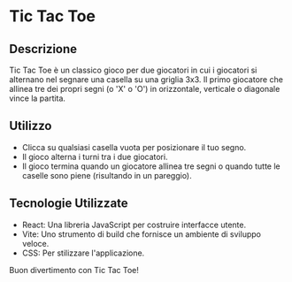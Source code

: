# Tic Tac Toe

## Descrizione

Tic Tac Toe è un classico gioco per due giocatori in cui i giocatori si alternano nel segnare una casella su una griglia 3x3. Il primo giocatore che allinea tre dei propri segni (o 'X' o 'O') in orizzontale, verticale o diagonale vince la partita.

## Utilizzo

- Clicca su qualsiasi casella vuota per posizionare il tuo segno.
- Il gioco alterna i turni tra i due giocatori.
- Il gioco termina quando un giocatore allinea tre segni o quando tutte le caselle sono piene (risultando in un pareggio).

## Tecnologie Utilizzate

- React: Una libreria JavaScript per costruire interfacce utente.
- Vite: Uno strumento di build che fornisce un ambiente di sviluppo veloce.
- CSS: Per stilizzare l'applicazione.

Buon divertimento con Tic Tac Toe!
